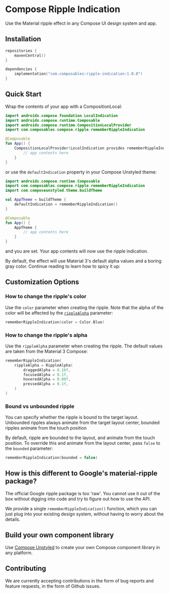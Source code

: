 # Compose Ripple Indication

Use the Material ripple effect in any Compose UI design system and app.

## Installation

```kotlin title="app/build.gradle.kts"
repositories {
    mavenCentral()
}

dependencies {
    implementation("com.composables:ripple-indication:1.0.0")
}
```

## Quick Start

Wrap the contents of your app with a CompositionLocal:

```kotlin
import androidx.compose.foundation.LocalIndication
import androidx.compose.runtime.Composable
import androidx.compose.runtime.CompositionLocalProvider
import com.composables.compose.ripple.rememberRippleIndication

@Composable
fun App() {
    CompositionLocalProvider(LocalIndication provides rememberRippleIndication()) {
        // app contents here
    }
}
```

or use the `defaultIndication` property in your Compose Unstyled theme:

```kotlin
import androidx.compose.runtime.Composable
import com.composables.compose.ripple.rememberRippleIndication
import com.composeunstyled.theme.buildTheme

val AppTheme = buildTheme {
    defaultIndication = rememberRippleIndication()
}

@Composable
fun App() {
    AppTheme {
        // app contents here
    }
}
```

and you are set. Your app contents will now use the ripple indication.

By default, the effect will use Material 3's default alpha values and a boring gray color. Continue reading to learn how
to spicy it up:

## Customization Options

### How to change the ripple's color

Use the `color` parameter when creating the ripple. Note that the alpha of the color will be affected by the [
`rippleAlpha`](#how-to-change-the-ripples-alpha) parameter:

```kotlin
rememberRippleIndication(color = Color.Blue)
```

### How to change the ripple's alpha

Use the `rippleAlpha` parameter when creating the ripple. The default values are taken from the Material 3 Compose:

```kotlin
rememberRippleIndication(
    rippleAlpha = RippleAlpha(
        draggedAlpha = 0.16f,
        focusedAlpha = 0.1f,
        hoveredAlpha = 0.08f,
        pressedAlpha = 0.1f,
    )
)
```

### Bound vs unbounded ripple

You can specify whether the ripple is bound to the target layout. Unbounded ripples always animate from the target layout center, bounded ripples animate from the touch position

By default, ripple are bounded to the layout, and animate from the touch position. To override this and animate from the layout center, pass `false` to the `bounded` parameter:

```kotlin
rememberRippleIndication(bounded = false)
```

## How is this different to Google's material-ripple package?

The official Google ripple package is too 'raw'. You cannot use it out of the box without digging into code and try to
figure out how to use the API.

We provide a single `rememberRippleIndication()` function, which you can just plug into your existing design system,
without having to worry about the details.

## Build your own component library

Use [Compose Unstyled](https://composables.com?ref=ripple) to create your own Compose component library in any platform.

## Contributing

We are currently accepting contributions in the form of bug reports and feature requests, in the form of Github issues.
